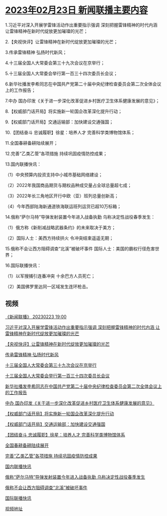 # [2023年02月23日 新闻联播主要内容](https://tv.cctv.com/lm/xwlb/day/20230223.shtml)

1.习近平对深入开展学雷锋活动作出重要指示强调 深刻把握雷锋精神的时代内涵 让雷锋精神在新时代绽放更加璀璨的光芒；

2.【央视快评】让雷锋精神在新时代绽放更加璀璨的光芒；

3.传承雷锋精神 弘扬时代新风；

4.十三届全国人大常委会第三十九次会议在京举行；

5.十三届全国人大常委会举行第一百三十四次委员长会议；

6.新华社播发李希同志在中国共产党第二十届中央纪律检查委员会第二次全体会议上的工作报告；

7.中办 国办印发《关于进一步深化改革促进乡村医疗卫生体系健康发展的意见》；

8.【权威部门话开局】将实施新一轮国企改革深化提升行动；

9.【权威部门话开局】交通运输部：加快建设交通强国；

10.【团结奋斗 忠诚履职】徐星：培养人才 完善科学类博物馆体系；

11.全国春耕备耕陆续展开；

12.完善“乙类乙管”各项措施 持续巩固疫情防控成果；

13.国内联播快讯：

（1）中央预算内投资支持中小城市基础网络建设；

（2）2022年我国商品期货与期权品种成交量占全球总量超七成；

（3）2022年长三角地区开行中欧（亚）班列总量创新高；

（4）今年西部陆海新通道铁海联运班列运货已超10万标箱；

14.俄称“萨尔马特”导弹发射装置今年进入战备执勤 乌称决定性战役春季发生：

（1）俄方称《新削减战略武器条约》的未来取决于美方；

（2）国际人士：美西方持续拱火 令冲突结束遥遥无期；

15.俄称不会让西方阻碍调查“北溪”被破坏事件 国际人士：美国的霸权行径危害世界；

16.国际联播快讯：

（1）以军搜捕引连番冲突 十余巴方人员死亡；

（2）美国佛罗里达同一区域发生连环枪击。

## 视频

[《新闻联播》 20230223 19:00](https://tv.cctv.com/2023/02/23/VIDEm1vYWbcKojHvLSt2Gqnw230223.shtml)

[习近平对深入开展学雷锋活动作出重要指示强调 深刻把握雷锋精神的时代内涵 让雷锋精神在新时代绽放更加璀璨的光芒](https://tv.cctv.com/2023/02/23/VIDEoYTZ8fXmmqfQM8XEO0oQ230223.shtml)

[【央视快评】让雷锋精神在新时代绽放更加璀璨的光芒](https://tv.cctv.com/2023/02/23/VIDEt44g4641M6TbZXWetrcZ230223.shtml)

[传承雷锋精神 弘扬时代新风](https://tv.cctv.com/2023/02/23/VIDEmJlJzPPfYUh7VbRlAtx0230223.shtml)

[十三届全国人大常委会第三十九次会议在京举行](https://tv.cctv.com/2023/02/23/VIDEXe1yTBsCcIfS80N3oDRn230223.shtml)

[十三届全国人大常委会举行第一百三十四次委员长会议](https://tv.cctv.com/2023/02/23/VIDEmlR0xIWhjzsv08H9JSlN230223.shtml)

[新华社播发李希同志在中国共产党第二十届中央纪律检查委员会第二次全体会议上的工作报告](https://tv.cctv.com/2023/02/23/VIDEnqld4VKoqnw8m9AKlSl6230223.shtml)

[中办 国办印发《关于进一步深化改革促进乡村医疗卫生体系健康发展的意见》](https://tv.cctv.com/2023/02/23/VIDEWeyfnbxGKM10mF5IRsDf230223.shtml)

[【权威部门话开局】将实施新一轮国企改革深化提升行动](https://tv.cctv.com/2023/02/23/VIDEQppCYd1mtIa2za1wN222230223.shtml)

[【权威部门话开局】交通运输部：加快建设交通强国](https://tv.cctv.com/2023/02/23/VIDETVZr29CPSPOUgUICFZFW230223.shtml)

[【团结奋斗 忠诚履职】徐星：培养人才 完善科学类博物馆体系](https://tv.cctv.com/2023/02/23/VIDEkdW9pIb1ePEq2YqpNLXU230223.shtml)

[全国春耕备耕陆续展开](https://tv.cctv.com/2023/02/23/VIDEWfunxFV5O0BpDu139ls0230223.shtml)

[完善“乙类乙管”各项措施 持续巩固疫情防控成果](https://tv.cctv.com/2023/02/23/VIDEMZVOMweqXue1kHgdaGjh230223.shtml)

[国内联播快讯](https://tv.cctv.com/2023/02/23/VIDE4k0Cobg0EtfyEzhEzNky230223.shtml)

[俄称“萨尔马特”导弹发射装置今年进入战备执勤 乌称决定性战役春季发生](https://tv.cctv.com/2023/02/23/VIDENdiylH7XnDgBlqSI2ap9230223.shtml)

[俄称不会让西方阻碍调查“北溪”被破坏事件](https://tv.cctv.com/2023/02/23/VIDEC5ySxqfg9JHtObodFEtw230223.shtml)

[国际联播快讯](https://tv.cctv.com/2023/02/23/VIDEVDhm8ubSJjx3QQCTxSlc230223.shtml)

[视频地址](https://tv.cctv.com/lm/xwlb/day/20230223.shtml) 


